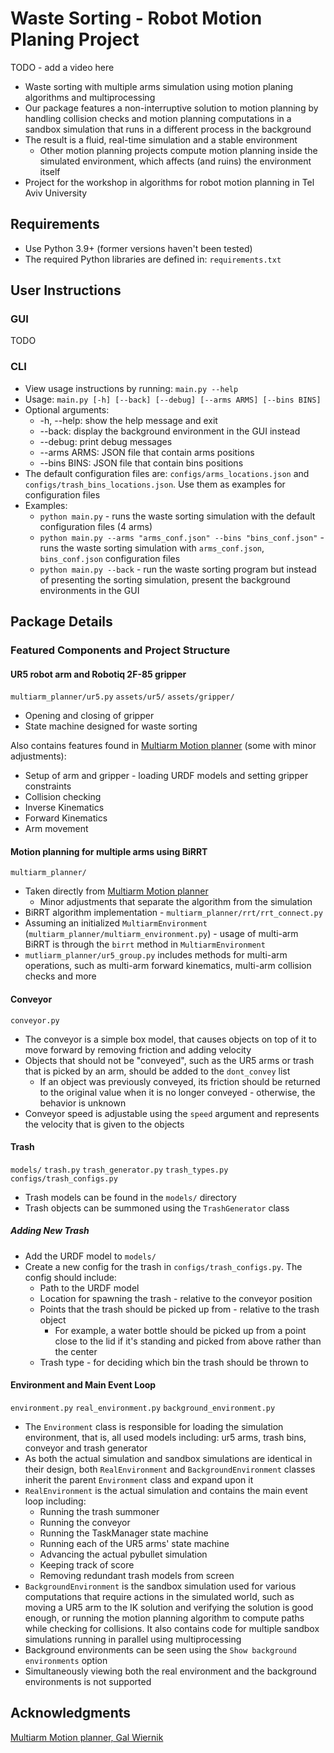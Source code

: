 # Waste Sorting - Robot Motion Planing Project
TODO - add a video here

* Waste sorting with multiple arms simulation using motion planing algorithms and multiprocessing
* Our package features a non-interruptive solution to motion planning by handling collision checks and motion planning computations in a sandbox simulation that runs in a different process in the background
* The result is a fluid, real-time simulation and a stable environment
  * Other motion planning projects compute motion planning inside the simulated environment, which affects (and ruins) the environment itself
* Project for the workshop in algorithms for robot motion planning in Tel Aviv University 	

## Requirements
* Use Python 3.9+ (former versions haven't been tested)
* The required Python libraries are defined in: `requirements.txt`

## User Instructions
### GUI
TODO

### CLI
* View usage instructions by running: `main.py --help`
* Usage: `main.py [-h] [--back] [--debug] [--arms ARMS] [--bins BINS]`
* Optional arguments:
  * -h, --help: show the help message and exit
  * --back: display the background environment in the GUI instead
  * --debug: print debug messages
  * --arms ARMS: JSON file that contain arms positions
  * --bins BINS: JSON file that contain bins positions
* The default configuration files are: `configs/arms_locations.json` and `configs/trash_bins_locations.json`. Use them as examples for configuration files
* Examples:
  * `python main.py` - runs the waste sorting simulation with the default configuration files (4 arms) 
  * `python main.py --arms "arms_conf.json" --bins "bins_conf.json"` - runs the waste sorting simulation with `arms_conf.json`, `bins_conf.json` configuration files
  * `python main.py --back` - run the waste sorting program but instead of presenting the sorting simulation, present the background environments in the GUI
 
## Package Details
### Featured Components and Project Structure
#### UR5 robot arm and Robotiq 2F-85 gripper
`multiarm_planner/ur5.py` `assets/ur5/` `assets/gripper/`
* Opening and closing of gripper
* State machine designed for waste sorting
 
Also contains features found in [Multiarm Motion planner](https://github.com/galmw/centralized-multiarm-drrt) (some with minor adjustments):
* Setup of arm and gripper - loading URDF models and setting gripper constraints
* Collision checking
* Inverse Kinematics
* Forward Kinematics
* Arm movement

#### Motion planning for multiple arms using BiRRT
`multiarm_planner/`
* Taken directly from [Multiarm Motion planner](https://github.com/galmw/centralized-multiarm-drrt)
  * Minor adjustments that separate the algorithm from the simulation
* BiRRT algorithm implementation - `multiarm_planner/rrt/rrt_connect.py`
* Assuming an initialized `MultiarmEnvironment` (`multiarm_planner/multiarm_environment.py`) - usage of multi-arm BiRRT is through the `birrt` method in `MultiarmEnvironment`
* `mutliarm_planner/ur5_group.py` includes methods for multi-arm operations, such as multi-arm forward kinematics, multi-arm collision checks and more

#### Conveyor
`conveyor.py`
* The conveyor is a simple box model, that causes objects on top of it to move forward by removing friction and adding velocity
* Objects that should not be "conveyed", such as the UR5 arms or trash that is picked by an arm, should be added to the `dont_convey` list
  * If an object was previously conveyed, its friction should be returned to the original value when it is no longer conveyed - otherwise, the behavior is unknown
* Conveyor speed is adjustable using the `speed` argument and represents the velocity that is given to the objects

#### Trash
`models/` `trash.py` `trash_generator.py` `trash_types.py` `configs/trash_configs.py`
* Trash models can be found in the `models/` directory
* Trash objects can be summoned using the `TrashGenerator` class

##### Adding New Trash
* Add the URDF model to `models/`
* Create a new config for the trash in `configs/trash_configs.py`. The config should include:
  * Path to the URDF model
  * Location for spawning the trash - relative to the conveyor position
  * Points that the trash should be picked up from - relative to the trash object
    * For example, a water bottle should be picked up from a point close to the lid if it's standing and picked from above rather than the center
  * Trash type - for deciding which bin the trash should be thrown to



#### Environment and Main Event Loop
`environment.py` `real_environment.py` `background_environment.py`
* The `Environment` class is responsible for loading the simulation environment, that is, all used models including: ur5 arms, trash bins, conveyor and trash generator
* As both the actual simulation and sandbox simulations are identical in their design, both `RealEnvironment` and `BackgroundEnvironment` classes inherit the parent `Environment` class and expand upon it
* `RealEnvironment` is the actual simulation and contains the main event loop including:
  * Running the trash summoner
  * Running the conveyor
  * Running the TaskManager state machine
  * Running each of the UR5 arms' state machine
  * Advancing the actual pybullet simulation
  * Keeping track of score
  * Removing redundant trash models from screen
* `BackgroundEnvironment` is the sandbox simulation used for various computations that require actions in the simulated world, such as moving a UR5 arm to the IK solution and verifying the solution is good enough, or running the motion planning algorithm to compute paths while checking for collisions. It also contains code for multiple sandbox simulations running in parallel using multiprocessing
* Background environments can be seen using the `Show background environments` option
* Simultaneously viewing both the real environment and the background environments is not supported

## Acknowledgments
[Multiarm Motion planner, Gal Wiernik](https://github.com/galmw/centralized-multiarm-drrt)
